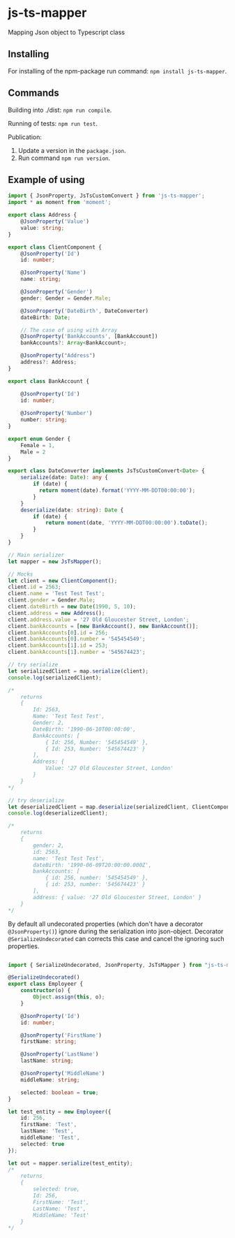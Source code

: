 # js-ts-mapper
Mapping Json object to Typescript class

## Installing
For installing of the npm-package run command: `npm install js-ts-mapper`.

## Commands
Building into ./dist: `npm run compile`.

Running of tests: `npm run test`.

Publication:
1. Update a version in the `package.json`.
2. Run command `npm run version`.

## Example of using

```typescript
import { JsonProperty, JsTsCustomConvert } from 'js-ts-mapper';
import * as moment from 'moment';

export class Address {    
    @JsonProperty('Value')
    value: string;
}

export class ClientComponent {
    @JsonProperty('Id')
    id: number;

    @JsonProperty('Name')
    name: string;

    @JsonProperty('Gender')
    gender: Gender = Gender.Male;

    @JsonProperty('DateBirth', DateConverter)
    dateBirth: Date;

    // The case of using with Array
    @JsonProperty('BankAccounts', [BankAccount])
    bankAccounts?: Array<BankAccount>;

    @JsonProperty("Address")
    address?: Address;
}

export class BankAccount {

    @JsonProperty('Id')
    id: number;
    
    @JsonProperty('Number')
    number: string;
}

export enum Gender {
    Female = 1,
    Male = 2
}

export class DateConverter implements JsTsCustomConvert<Date> {
    serialize(date: Date): any {
        if (date) {
          return moment(date).format('YYYY-MM-DDT00:00:00');
        }
    }
    deserialize(date: string): Date {
        if (date) {
            return moment(date, 'YYYY-MM-DDT00:00:00').toDate();
        }
    }
}

// Main serializer
let mapper = new JsTsMapper();

// Mocks
let client = new ClientComponent();
client.id = 2563;
client.name = 'Test Test Test';
client.gender = Gender.Male;
client.dateBirth = new Date(1990, 5, 10);
client.address = new Address();
client.address.value = '27 Old Gloucester Street, London';
client.bankAccounts = [new BankAccount(), new BankAccount()];
client.bankAccounts[0].id = 256;
client.bankAccounts[0].number = '545454549';
client.bankAccounts[1].id = 253;
client.bankAccounts[1].number = '545674423';

// try serialize 
let serializedClient = map.serialize(client); 
console.log(serializedClient);

/*
    returns 
    {
        Id: 2563,
        Name: 'Test Test Test',
        Gender: 2,
        DateBirth: '1990-06-10T00:00:00',
        BankAccounts: [
            { Id: 256, Number: '545454549' },
            { Id: 253, Number: '545674423' }
        ],
        Address: {
            Value: '27 Old Gloucester Street, London'
        }
    }
*/

// try deserialize 
let deserializedClient = map.deserialize(serializedClient, ClientComponent); 
console.log(deserializedClient);

/*
    returns
    {
        gender: 2,
        id: 2563,
        name: 'Test Test Test',
        dateBirth: '1990-06-09T20:00:00.000Z',
        bankAccounts: [
            { id: 256, number: '545454549' },
            { id: 253, number: '545674423' }
        ],
        address: { value: '27 Old Gloucester Street, London' }
    }
*/
```

By default all undecorated properties (which don't have a decorator `@JsonProperty()`) ignore during the serialization into json-object.
Decorator `@SerializeUndecorated` can corrects this case and cancel the ignoring such properties.

```typescript

import { SerializeUndecorated, JsonProperty, JsTsMapper } from "js-ts-mapper";

@SerializeUndecorated()
export class Employeer {
    constructor(o) {
        Object.assign(this, o);
    }

    @JsonProperty('Id')
    id: number;

    @JsonProperty('FirstName')
    firstName: string;

    @JsonProperty('LastName')
    lastName: string;

    @JsonProperty('MiddleName')
    middleName: string;

    selected: boolean = true;
}

let test_entity = new Employeer({
    id: 256,
    firstName: 'Test',
    lastName: 'Test',
    middleName: 'Test',
    selected: true
});

let out = mapper.serialize(test_entity);    
/*
    returns
    {
        selected: true,
        Id: 256,
        FirstName: 'Test',
        LastName: 'Test',
        MiddleName: 'Test'
    }
*/

```
